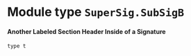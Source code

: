 
# Module type `SuperSig.SubSigB`


#### Another Labeled Section Header Inside of a Signature

```
type t
```
